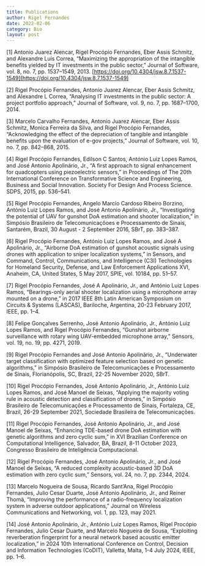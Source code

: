```yaml
---
title: Publications
author: Rigel Fernandes
date: 2022-02-06
category: Bio
layout: post
---
```


[1] Antonio Juarez Alencar, Rigel Procópio Fernandes, Eber Assis Schmitz, and Alexandre Luis Correa, “Maximizing the appropriation of the intangible benefits yielded by IT investments in the public sector,” Journal of Software, vol. 8, no. 7, pp. 1537–1549, 2013. [https://doi.org/10.4304/jsw.8.7.1537-1549](https://doi.org/10.4304/jsw.8.7.1537-1549)

[2] Rigel Procópio Fernandes, Antonio Juarez Alencar, Eber Assis Schmitz, and Alexandre L Correa, “Analysing IT investments in the public sector: A project portfolio approach,” Journal of Software, vol. 9, no. 7, pp. 1687–1700, 2014.

[3] Marcelo Carvalho Fernandes, Antonio Juarez Alencar, Eber Assis Schmitz, Monica Ferreira da Silva, and Rigel Procópio Fernandes, “Acknowledging the effect of the depreciation of tangible and intangible benefits upon the evaluation of e-gov projects,” Journal of Software, vol. 10, no. 7, pp. 842–868, 2015.

[4] Rigel Procópio Fernandes, Edilson C Santos, António Luiz Lopes Ramos, and José Antonio Apolinário, Jr., “A first approach to signal enhancement for quadcopters using piezoelectric sensors,” in Proceedings of The 20th International Conference on Transformative Science and Engineering, Business and Social Innovation. Society For Design And Process Science. SDPS, 2015, pp. 536–541.

[5] Rigel Procópio Fernandes, Angelo Marcio Cardoso Ribeiro Borzino, António Luiz Lopes Ramos, and José Antonio Apolinário, Jr., “Investigating the potential of UAV for gunshot DoA estimation and shooter localization,” in Simpósio Brasileiro de Telecomunicaçõoes e Processamento de Sinais, Santarém, Brazil, 30 August - 2 September 2016, SBrT, pp. 383–387.

[6] Rigel Procópio Fernandes, António Luiz Lopes Ramos, and José A Apolinário, Jr., “Airborne DoA estimation of gunshot acoustic signals using drones with application to sniper localization systems,” in Sensors, and Command, Control, Communications, and Intelligence (C3I) Technologies for Homeland Security, Defense, and Law Enforcement Applications XVI, Anaheim, CA, United States, 5 May 2017, SPIE, vol. 10184, pp. 51–57.

[7] Rigel Procópio Fernandes, José A Apolinário, Jr., and António Luiz Lopes Ramos, “Bearings-only aerial shooter localization using a microphone array mounted on a drone,” in 2017 IEEE 8th Latin American Symposium on Circuits & Systems (LASCAS), Bariloche, Argentina, 20-23 February 2017, IEEE, pp. 1–4.

[8] Felipe Gonçalves Serrenho, José Antonio Apolinário, Jr., António Luiz Lopes Ramos, and Rigel Procópio Fernandes, “Gunshot airborne surveillance with rotary wing UAV-embedded microphone array,” Sensors, vol. 19, no. 19, pp. 4271, 2019.

[9] Rigel Procópio Fernandes and José Antonio Apolinário, Jr., “Underwater target classification with optimized feature selection based on genetic algorithms,” in Simpósio Brasileiro de Telecomunicações e Processamento de Sinais, Florianópolis, SC, Brazil, 22-25 November 2020, SBrT.

[10] Rigel Procópio Fernandes, José Antonio Apolinário, Jr., António Luiz Lopes Ramos, and José Manoel de Seixas, “Applying the majority voting rule in acoustic detection and classification of drones,” in Simpósio Brasileiro de Telecomunicações e Processamento de Sinais, Fortaleza, CE, Brazil, 26-29 September 2021, Sociedade Brasileira de Telecomunicações.

[11] Rigel Procópio Fernandes, José Antonio Apolinário, Jr., and José Manoel de Seixas, “Enhancing TDE-based drone DoA estimation with genetic algorithms and zero cyclic sum,” in XVI Brazilian Conference on Computational Intelligence, Salvador, BA, Brazil, 8-11 October 2023, Congresso Brasileiro de Inteligẽncia Computacional.

[12] Rigel Procópio Fernandes, José Antonio Apolinário, Jr., and José Manoel de Seixas, “A reduced complexity acoustic-based 3D DoA estimation with zero cyclic sum,” Sensors, vol. 24, no. 7, pp. 2344, 2024.

[13] Marcelo Nogueira de Sousa, Ricardo Sant’Ana, Rigel Procópio Fernandes, Julio Cesar Duarte, José Antonio Apolinário, Jr., and Reiner Thomä, “Improving the performance of a radio-frequency localization system in adverse outdoor applications,” Journal on Wireless Communications and Networking, vol. 1, pp. 123, may 2021.

[14] José Antonio Apolinário, Jr., António Luiz Lopes Ramos, Rigel Procópio Fernandes, Julio Cesar Duarte, and Marcelo Nogueira de Sousa, “Exploiting reverberation fingerprint for a neural network based acoustic emitter localization,” in 2024 10th International Conference on Control, Decision and Information Technologies (CoDIT), Valletta, Malta, 1-4 July 2024, IEEE, pp. 1–6.
